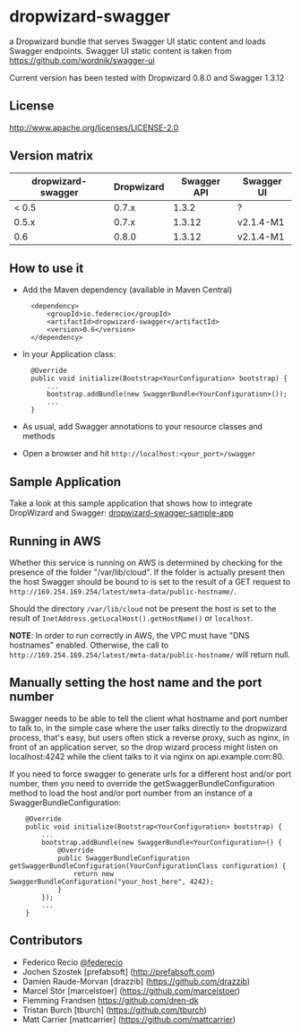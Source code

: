 dropwizard-swagger
==================

a Dropwizard bundle that serves Swagger UI static content and loads Swagger endpoints. Swagger UI static content is taken from https://github.com/wordnik/swagger-ui

Current version has been tested with Dropwizard 0.8.0 and Swagger 1.3.12

License
-------

http://www.apache.org/licenses/LICENSE-2.0

Version matrix
--------------

dropwizard-swagger|Dropwizard|Swagger API|Swagger UI 
------------------|----------|-----------|----------
     < 0.5        |   0.7.x  |   1.3.2   |    ?
       0.5.x      |   0.7.x  |   1.3.12  | v2.1.4-M1
       0.6        |   0.8.0  |   1.3.12  | v2.1.4-M1
       
How to use it
-------------

* Add the Maven dependency (available in Maven Central)

        <dependency>
            <groupId>io.federecio</groupId>
            <artifactId>dropwizard-swagger</artifactId>
            <version>0.6</version>
        </dependency>


* In your Application class:

		@Override
		public void initialize(Bootstrap<YourConfiguration> bootstrap) {
		    ...
			bootstrap.addBundle(new SwaggerBundle<YourConfiguration>());
            ...
		}


* As usual, add Swagger annotations to your resource classes and methods


* Open a browser and hit `http://localhost:<your_port>/swagger`

Sample Application
------------------

Take a look at this sample application that shows how to integrate DropWizard and Swagger: [dropwizard-swagger-sample-app](https://github.com/federecio/dropwizard-swagger-sample-app)

Running in AWS
--------------

Whether this service is running on AWS is determined by checking for the presence of the folder "/var/lib/cloud". If the folder is actually present then the host Swagger should be bound to is set to the result of a GET request to `http://169.254.169.254/latest/meta-data/public-hostname/`.

Should the directory `/var/lib/cloud` not be present the host is set to the result of `InetAddress.getLocalHost().getHostName()` or `localhost`.

__NOTE__: In order to run correctly in AWS, the VPC must have "DNS hostnames" enabled. Otherwise, the call to `http://169.254.169.254/latest/meta-data/public-hostname/` will return null.


Manually setting the host name and the port number
--------------------------------------------------

Swagger needs to be able to tell the client what hostname and port number to talk to, in the simple case where the user talks directly to the dropwizard process, that's easy, but users often stick a reverse proxy, such as nginx, in front of an application server, so the drop wizard process might listen on localhost:4242 while the client talks to it via nginx on api.example.com:80.

If you need to force swagger to generate urls for a different host and/or port number, then you need to override the getSwaggerBundleConfiguration method to load the host and/or port number from an instance of a SwaggerBundleConfiguration:

		@Override
        public void initialize(Bootstrap<YourConfiguration> bootstrap) {
            ...
            bootstrap.addBundle(new SwaggerBundle<YourConfiguration>() {
                @Override
                public SwaggerBundleConfiguration getSwaggerBundleConfiguration(YourConfigurationClass configuration) {
                    return new SwaggerBundleConfiguration("your_host_here", 4242);
                }
            });
            ...
        }


Contributors
------------

* Federico Recio [@federecio](http://twitter.com/federecio)
* Jochen Szostek [prefabsoft] (http://prefabsoft.com)
* Damien Raude-Morvan [drazzib] (https://github.com/drazzib)
* Marcel Stör [marcelstoer] (https://github.com/marcelstoer)
* Flemming Frandsen https://github.com/dren-dk
* Tristan Burch [tburch] (https://github.com/tburch)
* Matt Carrier [mattcarrier] (https://github.com/mattcarrier)
